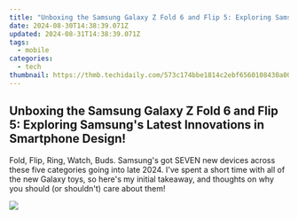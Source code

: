 ```yaml
---
title: "Unboxing the Samsung Galaxy Z Fold 6 and Flip 5: Exploring Samsung's Latest Innovations in Smartphone Design!"
date: 2024-08-30T14:38:39.071Z
updated: 2024-08-31T14:38:39.071Z
tags:
  - mobile
categories:
  - tech
thumbnail: https://thmb.techidaily.com/573c174bbe1814c2ebf6560108430a00295460b2589a6751d5b34e698171f0aa.jpg
---
```


## Unboxing the Samsung Galaxy Z Fold 6 and Flip 5: Exploring Samsung's Latest Innovations in Smartphone Design!

Fold, Flip, Ring, Watch, Buds. Samsung's got SEVEN new devices across these five categories going into late 2024\. I've spent a short time with all of the new Galaxy toys, so here's my initial takeaway, and thoughts on why you should (or shouldn't) care about them!

<ins class="adsbygoogle"
     style="display:block"
     data-ad-format="autorelaxed"
     data-ad-client="ca-pub-7571918770474297"
     data-ad-slot="1223367746"></ins>



<ins class="adsbygoogle"
     style="display:block"
     data-ad-client="ca-pub-7571918770474297"
     data-ad-slot="8358498916"
     data-ad-format="auto"
     data-full-width-responsive="true"></ins>



<!-- affiliate ads begin -->
<a href="https://secure.2checkout.com/order/checkout.php?PRODS=3851655&QTY=1&AFFILIATE=108875&CART=1"><img src="http://www.aiseesoft.com/avangate/30p/banner.jpg" border="0"></a>
<!-- affiliate ads end -->